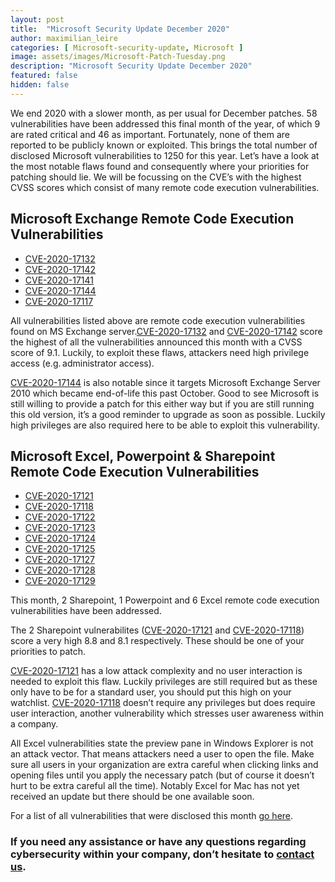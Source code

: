 ```yaml
---
layout: post
title:  "Microsoft Security Update December 2020"
author: maximilian_leire
categories: [ Microsoft-security-update, Microsoft ]
image: assets/images/Microsoft-Patch-Tuesday.png
description: "Microsoft Security Update December 2020"
featured: false
hidden: false
---
```


We end 2020 with a slower month, as per usual for December patches. 58 vulnerabilities have been addressed this final month of the year, of which 9 are rated critical and 46 as important. Fortunately, none of them are reported to be publicly known or exploited. This brings the total number of disclosed Microsoft vulnerabilities to 1250 for this year. Let’s have a look at the most notable flaws found and consequently where your priorities for patching should lie. We will be focussing on the CVE’s with the highest CVSS scores which consist of many remote code execution vulnerabilities.

## Microsoft Exchange Remote Code Execution Vulnerabilities
* [CVE-2020-17132](https://portal.msrc.microsoft.com/en-US/security-guidance/advisory/CVE-2020-17132)
* [CVE-2020-17142](https://portal.msrc.microsoft.com/en-US/security-guidance/advisory/CVE-2020-17142)
* [CVE-2020-17141](https://portal.msrc.microsoft.com/en-US/security-guidance/advisory/CVE-2020-17143)
* [CVE-2020-17144](https://portal.msrc.microsoft.com/en-US/security-guidance/advisory/CVE-2020-17144)
* [CVE-2020-17117](https://portal.msrc.microsoft.com/en-US/security-guidance/advisory/CVE-2020-17117)

All vulnerabilities listed above are remote code execution vulnerabilities found on MS Exchange server.[CVE-2020-17132](https://portal.msrc.microsoft.com/en-US/security-guidance/advisory/CVE-2020-17132) and [CVE-2020-17142](https://portal.msrc.microsoft.com/en-US/security-guidance/advisory/CVE-2020-17142) score the highest of all the vulnerabilities announced this month with a CVSS score of 9.1. Luckily, to exploit these flaws, attackers need high privilege access (e.g. administrator access).

[CVE-2020-17144](https://portal.msrc.microsoft.com/en-US/security-guidance/advisory/CVE-2020-17144) is also notable since it targets Microsoft Exchange Server 2010 which became end-of-life this past October. Good to see Microsoft is still willing to provide a patch for this either way but if you are still running this old version, it’s a good reminder to upgrade as soon as possible. Luckily high privileges are also required here to be able to exploit this vulnerability. 

## Microsoft Excel, Powerpoint & Sharepoint Remote Code Execution Vulnerabilities
* [CVE-2020-17121](https://portal.msrc.microsoft.com/en-US/security-guidance/advisory/CVE-2020-17121)
* [CVE-2020-17118](https://portal.msrc.microsoft.com/en-US/security-guidance/advisory/CVE-2020-17118)
* [CVE-2020-17122](https://portal.msrc.microsoft.com/en-US/security-guidance/advisory/CVE-2020-17122)
* [CVE-2020-17123](https://portal.msrc.microsoft.com/en-US/security-guidance/advisory/CVE-2020-17123)
* [CVE-2020-17124](https://portal.msrc.microsoft.com/en-US/security-guidance/advisory/CVE-2020-17124)
* [CVE-2020-17125](https://portal.msrc.microsoft.com/en-US/security-guidance/advisory/CVE-2020-17125)
* [CVE-2020-17127](https://portal.msrc.microsoft.com/en-US/security-guidance/advisory/CVE-2020-17127)
* [CVE-2020-17128](https://portal.msrc.microsoft.com/en-US/security-guidance/advisory/CVE-2020-17128)
* [CVE-2020-17129](https://portal.msrc.microsoft.com/en-US/security-guidance/advisory/CVE-2020-17129)

This month, 2 Sharepoint, 1 Powerpoint and 6 Excel remote code execution vulnerabilities have been addressed. 

The 2 Sharepoint vulnerabilites ([CVE-2020-17121](https://portal.msrc.microsoft.com/en-US/security-guidance/advisory/CVE-2020-17121) and [CVE-2020-17118](https://portal.msrc.microsoft.com/en-US/security-guidance/advisory/CVE-2020-17118)) score a very high 8.8 and 8.1 respectively. These should be one of your priorities to patch. 

[CVE-2020-17121](https://portal.msrc.microsoft.com/en-US/security-guidance/advisory/CVE-2020-17121)  has a low attack complexity and no user interaction is needed to exploit this flaw. Luckily privileges are still required but as these only have to be for a standard user, you should put this high on your watchlist. [CVE-2020-17118](https://portal.msrc.microsoft.com/en-US/security-guidance/advisory/CVE-2020-17118) doesn’t require any privileges but does require user interaction, another vulnerability which stresses user awareness within a company. 

All Excel vulnerabilities state the preview pane in Windows Explorer is not an attack vector. That means attackers need a user to open the file. Make sure all users in your organization are extra careful when clicking links and opening files until you apply the necessary patch (but of course it doesn’t hurt to be extra careful all the time). Notably Excel for Mac has not yet received an update but there should be one available soon. 


For a list of all vulnerabilities that were disclosed this month [go here](https://msrc.microsoft.com/update-guide).

### If you need any assistance or have any questions regarding cybersecurity within your company, don’t hesitate to [contact us](https://www.ordina.be/diensten/security-and-privacy/).
